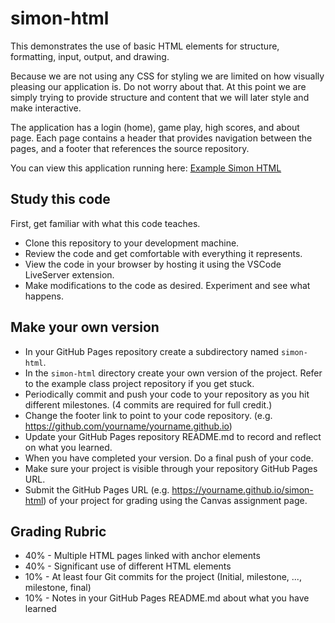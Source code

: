 # simon-html

This demonstrates the use of basic HTML elements for structure, formatting, input, output, and drawing.

Because we are not using any CSS for styling we are limited on how visually pleasing our application is. Do not worry about that. At this point we are simply trying to provide structure and content that we will later style and make interactive.

The application has a login (home), game play, high scores, and about page. Each page contains a header that provides navigation between the pages, and a footer that references the source repository.

You can view this application running here: [Example Simon HTML](https://webprogramming260.github.io/simon-html)

## Study this code

First, get familiar with what this code teaches.

- Clone this repository to your development machine.
- Review the code and get comfortable with everything it represents.
- View the code in your browser by hosting it using the VSCode LiveServer extension.
- Make modifications to the code as desired. Experiment and see what happens.

## Make your own version

- In your GitHub Pages repository create a subdirectory named `simon-html`.
- In the `simon-html` directory create your own version of the project. Refer to the example class project repository if you get stuck.
- Periodically commit and push your code to your repository as you hit different milestones. (4 commits are required for full credit.)
- Change the footer link to point to your code repository. (e.g. https://github.com/yourname/yourname.github.io)
- Update your GitHub Pages repository README.md to record and reflect on what you learned.
- When you have completed your version. Do a final push of your code.
- Make sure your project is visible through your repository GitHub Pages URL.
- Submit the GitHub Pages URL (e.g. https://yourname.github.io/simon-html) of your project for grading using the Canvas assignment page.

## Grading Rubric

- 40% - Multiple HTML pages linked with anchor elements
- 40% - Significant use of different HTML elements
- 10% - At least four Git commits for the project (Initial, milestone, ..., milestone, final)
- 10% - Notes in your GitHub Pages README.md about what you have learned
